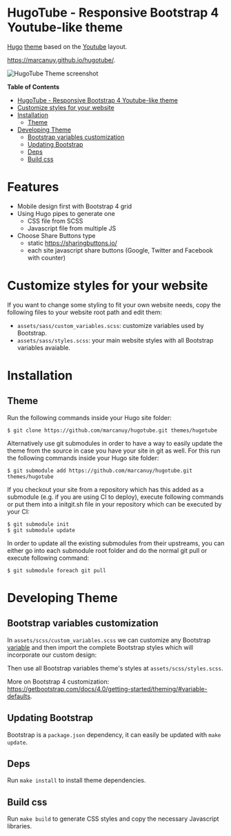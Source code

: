 HugoTube - Responsive Bootstrap 4 Youtube-like theme
================================================================

[Hugo](https://gohugo.io) [theme](https://gohugo.io/themes/) based on
the [Youtube](https://youtube.com/) layout.

<https://marcanuy.github.io/hugotube/>.

![HugoTube Theme screenshot](https://raw.githubusercontent.com/marcanuy/hugotube/master/images/screenshot.png)

<!-- markdown-toc start - Don't edit this section. Run M-x markdown-toc-refresh-toc -->
**Table of Contents**

- [HugoTube - Responsive Bootstrap 4 Youtube-like theme](#hugotube---responsive-bootstrap-4-youtube-like-theme)
- [Customize styles for your website](#customize-styles-for-your-website)
- [Installation](#installation)
    - [Theme](#theme)
- [Developing Theme](#developing-theme)
    - [Bootstrap variables customization](#bootstrap-variables-customization)
    - [Updating Bootstrap](#updating-bootstrap)
    - [Deps](#deps)
    - [Build css](#build-css)

<!-- markdown-toc end -->

# Features

- Mobile design first with Bootstrap 4 grid
- Using Hugo pipes to generate one 
  - CSS file from SCSS
  - Javascript file from multiple JS
- Choose Share Buttons type
  - static https://sharingbuttons.io/
  - each site javascript share buttons (Google, Twitter and Facebook
    with counter)

# Customize styles for your website

If you want to change some styling to fit your own website needs, copy
the following files to your website root path and edit them:

- `assets/sass/custom_variables.scss`: customize variables used by Bootstrap.
- `assets/sass/styles.scss`: your main website styles with all
  Bootstrap variables avaiable.

# Installation

## Theme

Run the following commands inside your Hugo site folder:

    $ git clone https://github.com/marcanuy/hugotube.git themes/hugotube

Alternatively use git submodules in order to have a way to easily update the theme from the source in case you have your site in git as well.
For this run the following commands inside your Hugo site folder:

    $ git submodule add https://github.com/marcanuy/hugotube.git themes/hugotube

If you checkout your site from a repository which has this added as a submodule (e.g. if you are using CI to deploy), execute following commands or put them into a initgit.sh file in your repository which can be executed by your CI:

    $ git submodule init
    $ git submodule update

In order to update all the existing submodules from their upstreams, you can either go into each submodule root folder and do the normal git pull or execute following command:

    $ git submodule foreach git pull

# Developing Theme

## Bootstrap variables customization

In `assets/scss/custom_variables.scss` we can customize any Bootstrap
[variable](https://github.com/twbs/bootstrap/blob/v4-dev/scss/_variables.scss)
and then import the complete Bootstrap styles which will incorporate
our custom design:

Then use all Bootstrap variables theme's styles at
`assets/scss/styles.scss`.

More on Bootstrap 4 customization: <https://getbootstrap.com/docs/4.0/getting-started/theming/#variable-defaults>.

## Updating Bootstrap

Bootstrap is a `package.json` dependency, it can easily be updated
with `make update`.

## Deps

Run `make install` to install theme dependencies.

## Build css

Run `make build` to generate CSS styles and copy the necessary
Javascript libraries.
